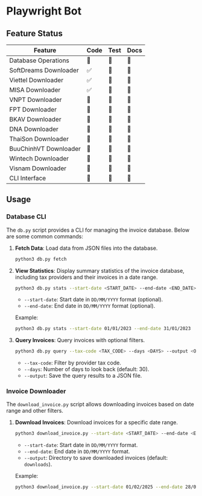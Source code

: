 # Playwright Bot

## Feature Status

| Feature               | Code | Test | Docs |
| --------------------- | ---- | ---- | ---- |
| Database Operations   | 🚧    | 🚧    | 🚧    |
| SoftDreams Downloader | ✅    | 🚧    | 🚧    |
| Viettel Downloader    | ✅    | 🚧    | 🚧    |
| MISA Downloader       | ✅    | 🚧    | 🚧    |
| VNPT Downloader       | 🚧    | 🚧    | 🚧    |
| FPT Downloader        | 🚧    | 🚧    | 🚧    |
| BKAV Downloader       | 🚧    | 🚧    | 🚧    |
| DNA Downloader        | 🚧    | 🚧    | 🚧    |
| ThaiSon Downloader    | 🚧    | 🚧    | 🚧    |
| BuuChinhVT Downloader | 🚧    | 🚧    | 🚧    |
| Wintech Downloader    | 🚧    | 🚧    | 🚧    |
| Visnam Downloader     | 🚧    | 🚧    | 🚧    |
| CLI Interface         | 🚧    | 🚧    | 🚧    |

## Usage

### Database CLI

The `db.py` script provides a CLI for managing the invoice database. Below are some common commands:

1. **Fetch Data**: Load data from JSON files into the database.
   ```bash
   python3 db.py fetch
   ```

2. **View Statistics**: Display summary statistics of the invoice database, including tax providers and their invoices in a date range.
   ```bash
   python3 db.py stats --start-date <START_DATE> --end-date <END_DATE>
   ```

   - `--start-date`: Start date in `DD/MM/YYYY` format (optional).
   - `--end-date`: End date in `DD/MM/YYYY` format (optional).

   Example:
   ```bash
   python3 db.py stats --start-date 01/01/2023 --end-date 31/01/2023
   ```

3. **Query Invoices**: Query invoices with optional filters.
   ```bash
   python3 db.py query --tax-code <TAX_CODE> --days <DAYS> --output <OUTPUT_FILE>
   ```

   - `--tax-code`: Filter by provider tax code.
   - `--days`: Number of days to look back (default: 30).
   - `--output`: Save the query results to a JSON file.

### Invoice Downloader

The `download_invoice.py` script allows downloading invoices based on date range and other filters.

1. **Download Invoices**: Download invoices for a specific date range.
   ```bash
   python3 download_invoice.py --start-date <START_DATE> --end-date <END_DATE> --output <OUTPUT_DIR>
   ```

   - `--start-date`: Start date in `DD/MM/YYYY` format.
   - `--end-date`: End date in `DD/MM/YYYY` format.
   - `--output`: Directory to save downloaded invoices (default: `downloads`).

   Example:
   ```bash
   python3 download_invoice.py --start-date 01/02/2025 --end-date 28/02/2025 --output invoices
   ```



